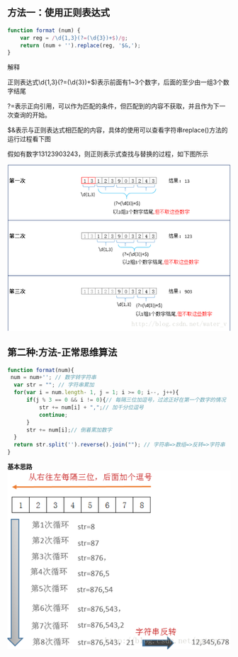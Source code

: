 ## 方法一：使用正则表达式

```js
function format (num) {  
    var reg = /\d{1,3}(?=(\d{3})+$)/g;   
    return (num + '').replace(reg, '$&,');  
}
```

解释

正则表达式\d{1,3}(?=(\d{3})+$)表示前面有1~3个数字，后面的至少由一组3个数字结尾

?=表示正向引用，可以作为匹配的条件，但匹配到的内容不获取，并且作为下一次查询的开始。

$&表示与正则表达式相匹配的内容，具体的使用可以查看字符串replace()方法的运行过程看下图

假如有数字13123903243，则正则表示式查找与替换的过程，如下图所示

![这里写图片描述](18.千分位分隔符.assets/SouthEast.png)

## 第二种:方法-正常思维算法

```js
function format(num){  
 num = num+''; // 数字转字符串  
  var str = ""; // 字符串累加  
  for(var i = num.length- 1, j = 1; i >= 0; i--, j++){  
      if(j % 3 == 0 && i != 0){// 每隔三位加逗号，过滤正好在第一个数字的情况  
          str += num[i] + ",";// 加千分位逗号  
          continue;  
      }  
      str += num[i];// 倒着累加数字  
  }  
  return str.split('').reverse().join(""); // 字符串=>数组=>反转=>字符串  
}
```

**基本思路**
![这里写图片描述](18.千分位分隔符.assets/SouthEast-16649746041491.png)